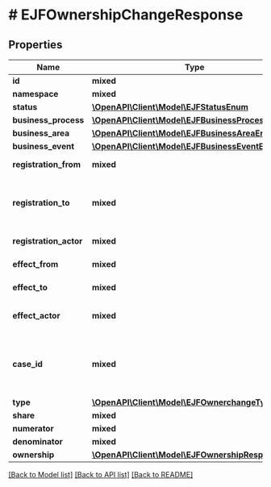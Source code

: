 # # EJFOwnershipChangeResponse

## Properties

Name | Type | Description | Notes
------------ | ------------- | ------------- | -------------
**id** | **mixed** | Persistent unik nøgle. |
**namespace** | **mixed** |  |
**status** | [**\OpenAPI\Client\Model\EJFStatusEnum**](EJFStatusEnum.md) |  | [optional]
**business_process** | [**\OpenAPI\Client\Model\EJFBusinessProcessEnum**](EJFBusinessProcessEnum.md) |  | [optional]
**business_area** | [**\OpenAPI\Client\Model\EJFBusinessAreaEnum**](EJFBusinessAreaEnum.md) |  | [optional]
**business_event** | [**\OpenAPI\Client\Model\EJFBusinessEventEnum**](EJFBusinessEventEnum.md) |  | [optional]
**registration_from** | **mixed** | Tidspunktet hvor registreringen er foretaget. |
**registration_to** | **mixed** | Tidspunktet hvor en ny registrering er foretaget på objektet, og hvor denne version således ikke længere er den seneste. | [optional]
**registration_actor** | **mixed** | Den aktør der har foretaget registreringen. |
**effect_from** | **mixed** | Tidspunktet hvorfra objektet har virkning. |
**effect_to** | **mixed** | Tidspunktet hvor objektets virkning ophører. | [optional]
**effect_actor** | **mixed** | Den aktør der har afstedkommet objektets virkning. |
**case_id** | **mixed** | Persistent unik nøgle for den Ejerskabshændelse behandling eller Person/Virksomhedshændelse behandling, som objektet senest er ændret ved. |
**type** | [**\OpenAPI\Client\Model\EJFOwnerchangeTypeEnum**](EJFOwnerchangeTypeEnum.md) |  |
**share** | **mixed** | Aftaget eller modtaget andel | [optional]
**numerator** | **mixed** | Aftaget eller modtaget tæller | [optional]
**denominator** | **mixed** | Aftaget eller modtaget nævner | [optional]
**ownership** | [**\OpenAPI\Client\Model\EJFOwnershipResponse**](EJFOwnershipResponse.md) |  | [optional]

[[Back to Model list]](../../README.md#models) [[Back to API list]](../../README.md#endpoints) [[Back to README]](../../README.md)
